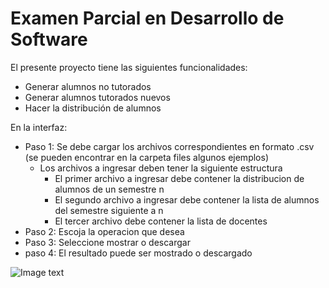 # Examen Parcial en Desarrollo de Software

El presente proyecto tiene las siguientes funcionalidades: 
- Generar alumnos no tutorados
- Generar alumnos tutorados nuevos
- Hacer la distribución de alumnos



En la interfaz:
- Paso 1: Se debe cargar los archivos correspondientes en formato .csv (se pueden encontrar en la carpeta files algunos ejemplos)
    - Los archivos a ingresar deben tener la siguiente estructura
        - El primer archivo a ingresar debe contener la distribucion de alumnos de un semestre n 
        - El segundo archivo a ingresar debe contener la lista de alumnos del semestre siguiente a n
        - El tercer archivo debe contener la lista de docentes
- Paso 2: Escoja la operacion que desea 
- Paso 3: Seleccione mostrar o descargar 
- paso 4: El resultado puede ser mostrado o descargado

![Image text](https://github.com/salinas-jerson/Examen1PParcial/blob/main/Resources/interfaz.jpg)
